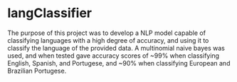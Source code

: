 # langClassifier

The purpose of this project was to develop a NLP model capable of classifying languages with a high degree of accuracy, and using it to classify the language of the provided data. A multinomial naive bayes was used, and when tested gave accuracy scores of ~99% when classifying English, Spanish, and Portugese, and ~90% when classifying European and Brazilian Portugese.
